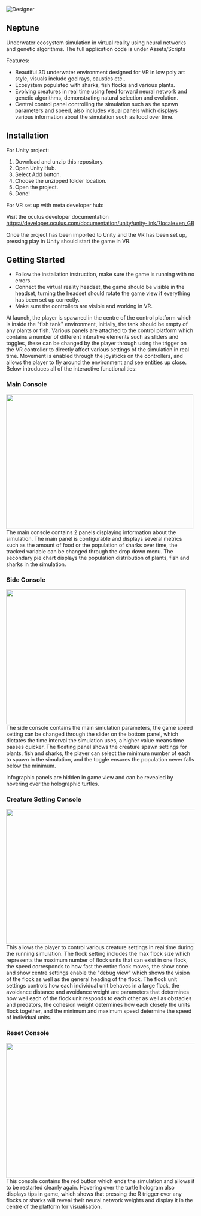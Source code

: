 ![Designer](https://github.com/Lukelele/Neptune/assets/44749665/ecb2f858-ef02-4b4c-b028-52058d61537c)

Neptune
-------
Underwater ecosystem simulation in virtual reality using neural networks and genetic algorithms. The full application code is under Assets/Scripts

Features:
- Beautiful 3D underwater environment designed for VR in low poly art style, visuals include god rays, caustics etc..
- Ecosystem populated with sharks, fish flocks and various plants.
- Evolving creatures in real time using feed forward neural network and genetic algorithms, demonstrating natural selection and evolution.
- Central control panel controlling the simulation such as the spawn parameters and speed, also includes visual panels which displays various information about the simulation such as food over time.


Installation
------------
For Unity project:
1. Download and unzip this repository.
2. Open Unity Hub.
4. Select Add button.
5. Choose the unzipped folder location.
6. Open the project.
7. Done!

For VR set up with meta developer hub:


Visit the oculus developer documentation https://developer.oculus.com/documentation/unity/unity-link/?locale=en_GB

Once the project has been imported to Unity and the VR has been set up, pressing play in Unity should start the game in VR.

Getting Started
---------------
- Follow the installation instruction, make sure the game is running with no errors.
- Connect the virtual reality headset, the game should be visible in the headset, turning the headset should rotate the game view if everything has been set up correctly.
- Make sure the controllers are visible and working in VR.

At launch, the player is spawned in the centre of the control platform which is inside the "fish tank" environment, initially, the tank should be empty of any plants or fish. Various panels are attached to the control platform which contains a number of different interative elements such as sliders and toggles, these can be changed by the player through using the trigger on the VR controller to directly affect various settings of the simulation in real time. Movement is enabled through the joysticks on the controllers, and allows the player to fly around the environment and see entities up close. Below introduces all of the interactive functionalities:

### Main Console
<img src="https://github.com/Lukelele/Neptune/assets/44749665/28450202-65ec-4ede-95ab-c2ae0cb23d24" width="500" height="360">\
The main console contains 2 panels displaying information about the simulation. The main panel is configurable and displays several metrics such as the amount of food or the population of sharks over time, the tracked variable can be changed through the drop down menu. The secondary pie chart displays the population distribution of plants, fish and sharks in the simulation.

### Side Console
<img src="https://github.com/Lukelele/Neptune/assets/44749665/f7425cf2-2aeb-4689-9ab2-0de1576772de" width="480" height="360">\
The side console contains the main simulation parameters, the game speed setting can be changed through the slider on the bottom panel, which dictates the time interval the simulation uses, a higher value means time passes quicker. The floating panel shows the creature spawn settings for plants, fish and sharks, the player can select the minimum number of each to spawn in the simulation, and the toggle ensures the population never falls below the minimum.

Infographic panels are hidden in game view and can be revealed by hovering over the holographic turtles.

### Creature Setting Console
<img src="https://github.com/Lukelele/Neptune/assets/44749665/b3eb5b94-06ad-4d68-ae6b-15f6e5ae0a02" width="580" height="360">\
This allows the player to control various creature settings in real time during the running simulation. The flock setting includes the max flock size which represents the maximum number of flock units that can exist in one flock, the speed corresponds to how fast the entire flock moves, the show cone and show centre settings enable the "debug view" which shows the vision of the flock as well as the general heading of the flock. The flock unit settings controls how each individual unit behaves in a large flock, the avoidance distance and avoidance weight are parameters that determines how well each of the flock unit responds to each other as well as obstacles and predators, the cohesion weight determines how each closely the units flock together, and the minimum and maximum speed determine the speed of individual units.

### Reset Console
<img src="https://github.com/Lukelele/Neptune/assets/44749665/86d9ca8b-e73e-46b6-b84f-afdf4f82e1cb" width="540" height="360">\
This console contains the red button which ends the simulation and allows it to be restarted cleanly again. Hovering over the turtle hologram also displays tips in game, which shows that pressing the R trigger over any flocks or sharks will reveal their neural network weights and display it in the centre of the platform for visualisation.
